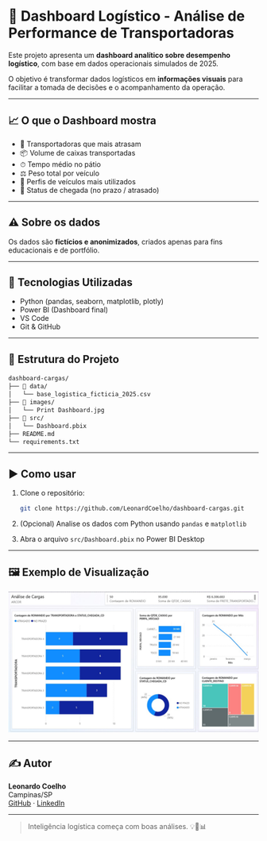 # 🚚 Dashboard Logístico - Análise de Performance de Transportadoras

Este projeto apresenta um **dashboard analítico sobre desempenho logístico**, com base em dados operacionais simulados de 2025.

O objetivo é transformar dados logísticos em **informações visuais** para facilitar a tomada de decisões e o acompanhamento da operação.

---

## 📈 O que o Dashboard mostra

- 🚨 Transportadoras que mais atrasam
- 📦 Volume de caixas transportadas
- ⏱ Tempo médio no pátio
- ⚖️ Peso total por veículo
- 🚛 Perfis de veículos mais utilizados
- 📍 Status de chegada (no prazo / atrasado)

---

## ⚠️ Sobre os dados

Os dados são **fictícios e anonimizados**, criados apenas para fins educacionais e de portfólio.

---

## 🧰 Tecnologias Utilizadas

- Python (pandas, seaborn, matplotlib, plotly)
- Power BI (Dashboard final)
- VS Code
- Git & GitHub

---

## 📁 Estrutura do Projeto

```
dashboard-cargas/
├── 📁 data/
│   └── base_logistica_ficticia_2025.csv
├── 📁 images/
│   └── Print Dashboard.jpg
├── 📁 src/
│   └── Dashboard.pbix
├── README.md
└── requirements.txt
```

---

## ▶️ Como usar

1. Clone o repositório:
   ```bash
   git clone https://github.com/LeonardCoelho/dashboard-cargas.git
   ```

2. (Opcional) Analise os dados com Python usando `pandas` e `matplotlib`

3. Abra o arquivo `src/Dashboard.pbix` no Power BI Desktop

---

## 🖼️ Exemplo de Visualização

![Print do Dashboard](images/Print%20Dashboard.jpg)

---

## ✍️ Autor

**Leonardo Coelho**  
Campinas/SP  
[GitHub](https://github.com/LeonardCoelho) · [LinkedIn](https://www.linkedin.com/in/leonardocoelho/)

---

> Inteligência logística começa com boas análises. 💡🚚📊
